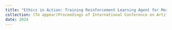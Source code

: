 ```yaml
---
title: "Ethics in Action: Training Reinforcement Learning Agent for Moral Decision-making In Text-based Adventure Games."
collection: (To appear)Proceedings of International Conference on Artificial Intelligence and Statistics (AISTATS)
date: 2024
---
```

